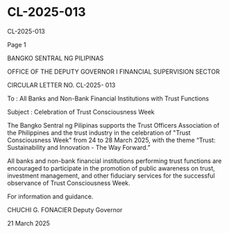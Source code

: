 # CL-2025-013

CL-2025-013

Page 1

BANGKO SENTRAL NG PILIPINAS

OFFICE OF THE DEPUTY GOVERNOR I FINANCIAL SUPERVISION SECTOR

CIRCULAR LETTER NO. CL-2025- 013

To : All Banks and Non-Bank Financial Institutions with Trust Functions

Subject : Celebration of Trust Consciousness Week

The Bangko Sentral ng Pilipinas supports the Trust Officers Association of the Philippines and the trust industry in the celebration of "Trust Consciousness Week" from 24 to 28 March 2025, with the theme “Trust: Sustainability and Innovation - The Way Forward.”

All banks and non-bank financial institutions performing trust functions are encouraged to participate in the promotion of public awareness on trust, investment management, and other fiduciary services for the successful observance of Trust Consciousness Week.

For information and guidance.

CHUCHI G. FONACIER Deputy Governor

21 March 2025